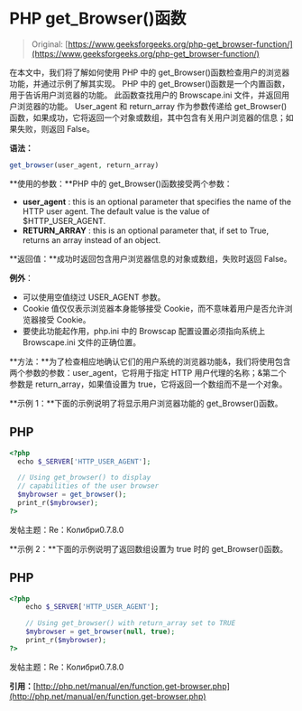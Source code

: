 # PHP get_Browser()函数

> Original: [https://www.geeksforgeeks.org/php-get_browser-function/](https://www.geeksforgeeks.org/php-get_browser-function/)

在本文中，我们将了解如何使用 PHP 中的 get_Browser()函数检查用户的浏览器功能，并通过示例了解其实现。 PHP 中的 get_Browser()函数是一个内置函数，用于告诉用户浏览器的功能。 此函数查找用户的 Browscape.ini 文件，并返回用户浏览器的功能。 User_agent 和 return_array 作为参数传递给 get_Browser()函数，如果成功，它将返回一个对象或数组，其中包含有关用户浏览器的信息；如果失败，则返回 False。

**语法：**

```php
get_browser(user_agent, return_array)
```

**使用的参数：**PHP 中的 get_Browser()函数接受两个参数：

*   **user_agent** : this is an optional parameter that specifies the name of the HTTP user agent. The default value is the value of $HTTP_USER_AGENT.
*   **RETURN_ARRAY** : this is an optional parameter that, if set to True, returns an array instead of an object.

**返回值：**成功时返回包含用户浏览器信息的对象或数组，失败时返回 False。

**例外**：

*   可以使用空值绕过 USER_AGENT 参数。
*   Cookie 值仅仅表示浏览器本身能够接受 Cookie，而不意味着用户是否允许浏览器接受 Cookie。
*   要使此功能起作用，php.ini 中的 Browscap 配置设置必须指向系统上 Browscape.ini 文件的正确位置。

**方法：**为了检查相应地确认它们的用户系统的浏览器功能&，我们将使用包含两个参数的参数：user_agent，它将用于指定 HTTP 用户代理的名称；&第二个参数是 return_array，如果值设置为 true，它将返回一个数组而不是一个对象。

**示例 1：**下面的示例说明了将显示用户浏览器功能的 get_Browser()函数。

## PHP

```php
<?php
  echo $_SERVER['HTTP_USER_AGENT'];

  // Using get_browser() to display
  // capabilities of the user browser
  $mybrowser = get_browser();
  print_r($mybrowser);
?>
```

发帖主题：Re：Колибри0.7.8.0

**示例 2：**下面的示例说明了返回数组设置为 true 时的 get_Browser()函数。

## PHP

```php
<?php
    echo $_SERVER['HTTP_USER_AGENT'];

    // Using get_browser() with return_array set to TRUE
    $mybrowser = get_browser(null, true);
    print_r($mybrowser);
?>
```

发帖主题：Re：Колибри0.7.8.0

**引用：**[http://php.net/manual/en/function.get-browser.php](http://php.net/manual/en/function.get-browser.php)